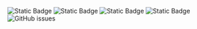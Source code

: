 ![Static Badge](https://img.shields.io/badge/blacklists-60-000000) ![Static Badge](https://img.shields.io/badge/blacklisted-2639816-cc0000) ![Static Badge](https://img.shields.io/badge/whitelisted-2245-00CC00) ![Static Badge](https://img.shields.io/badge/streaming_blacklist-28107-000000) ![GitHub issues](https://img.shields.io/github/issues/fabriziosalmi/blacklists)
